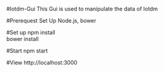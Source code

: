 #Iotdm-Gui
This Gui is used to manipulate the data of Iotdm

#Prerequest Set Up
Node.js, bower

#Set up
npm install  
bower install

#Start
npm start

#View
http://localhost:3000
